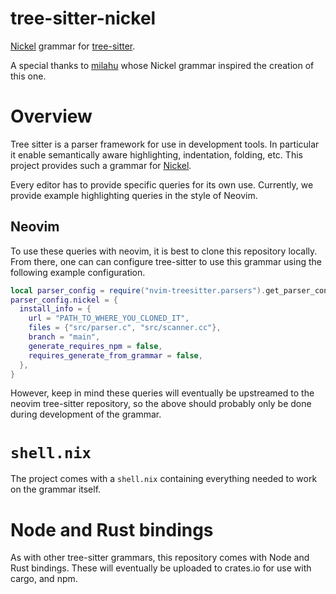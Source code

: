 # tree-sitter-nickel
[Nickel](https://github.com/tweag/nickel) grammar for [tree-sitter](https://github.com/tree-sitter/tree-sitter).

A special thanks to [milahu](https://github.com/milahu) whose Nickel grammar inspired the creation of this one.

# Overview
Tree sitter is a parser framework for use in development tools. In particular
it enable semantically aware highlighting, indentation, folding, etc. This
project provides such a grammar for [Nickel](https://github.com/tweag/nickel).

Every editor has to provide specific queries for its own use. Currently, we
provide example highlighting queries in the style of Neovim.

## Neovim
To use these queries with neovim, it is best to clone this repository locally.
From there, one can can configure tree-sitter to use this grammar using the
following example configuration.
```lua
local parser_config = require("nvim-treesitter.parsers").get_parser_configs()
parser_config.nickel = {
  install_info = {
    url = "PATH_TO_WHERE_YOU_CLONED_IT",
    files = {"src/parser.c", "src/scanner.cc"},
    branch = "main",
    generate_requires_npm = false,
    requires_generate_from_grammar = false,
  },
}
```
However, keep in mind these queries will eventually be upstreamed to the neovim
tree-sitter repository, so the above should probably only be done during
development of the grammar.

# `shell.nix`
The project comes with a `shell.nix` containing everything needed to work on
the grammar itself.

# Node and Rust bindings
As with other tree-sitter grammars, this repository comes with Node and Rust
bindings. These will eventually be uploaded to crates.io for use with cargo,
and npm.
